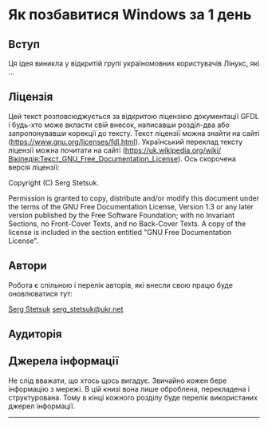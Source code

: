 # Як позбавитися Windows за 1 день #

## Вступ ##

Ця ідея виникла у відкритій групі україномовних користувачів Лінукс, які ...

## Ліцензія ##

Цей текст розповсюджується за відкритою ліцензією документації GFDL і будь-хто може вкласти свій внесок, написавши розділ-два або запропонувавши корекції до тексту. Текст ліцензії можна знайти на сайті (https://www.gnu.org/licenses/fdl.html). Український переклад тексту ліцензії можна почитати на сайті (https://uk.wikipedia.org/wiki/Вікіпедія:Текст_GNU_Free_Documentation_License). Ось скорочена версія ліцензії:

Copyright (C)  Serg Stetsuk.

Permission is granted to copy, distribute and/or modify this document under the terms of the GNU Free Documentation License, Version 1.3 or any later version published by the Free Software Foundation; with no Invariant Sections, no Front-Cover Texts, and no Back-Cover Texts. A copy of the license is included in the section entitled "GNU Free Documentation License".

## Автори ##

Робота є спільною і перелік авторів, які внесли свою працю буде оновлюватися тут:

[Serg Stetsuk](http://github.com/sergstetsuk) <serg_stetsuk@ukr.net>

## Аудиторія ##

## Джерела інформації ##

Не слід вважати, що хтось щось вигадує. Звичайно кожен бере інформацію з мережі. В цій книзі вона лише оброблена, перекладена і структурована. Тому в кінці кожного розділу буде перелік використаних джерел інформації.

******
<div style="page-break-after: always;"></div>

